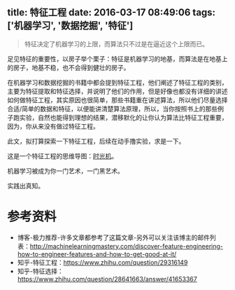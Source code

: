 title: 特征工程
date: 2016-03-17 08:49:06
tags: ['机器学习', '数据挖掘', '特征']
---


> 特征决定了机器学习的上限，而算法只不过是在逼近这个上限而已。


<!--more-->


足见特征的重要性，以房子举个栗子：特征是机器学习的地基，而算法是在地基上的房子，地基不稳，也不会得到健壮的房子。


在机器学习和数据挖掘的书籍中都会提到特征工程，他们阐述了特征工程的类别，主要为特征提取和特征选择，并说明了他们的作用，但是好像也都没有详细的讲述如何做特征工程，其实原因也很简单，那些书籍重在讲述算法，所以他们尽量选择合适/简单的数据和特征，以便能讲清楚算法原理，所以，当你按照书上的那些例子跑实验，自然也能得到理想的结果，潜移默化的让你认为算法比特征工程重要，因为，你从来没有做过特征工程。


此文，拟打算探索一下特征工程，后续在动手撸实验，求是一下。


这是一个特征工程的思维导图：[时光机](http://www.processon.com/view/link/5577f378e4b0d6a77d9c400c)。


机器学习被成为你一门艺术，一门黑艺术。

实践出真知。

# 参考资料

- 博客-极力推荐-许多文章都参考了这篇文章-另外可以关注该博主的邮件列表：http://machinelearningmastery.com/discover-feature-engineering-how-to-engineer-features-and-how-to-get-good-at-it/
- 知乎-特征工程：https://www.zhihu.com/question/29316149
- 知乎-特征选择：https://www.zhihu.com/question/28641663/answer/41653367

